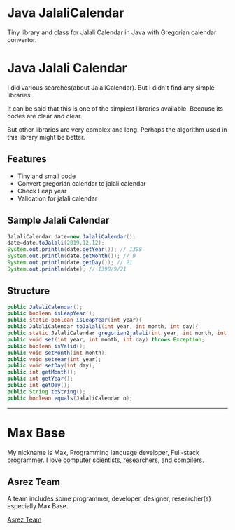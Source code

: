 # Java JalaliCalendar

Tiny library and class for Jalali Calendar in Java with Gregorian calendar convertor.

# Java Jalali Calendar

I did various searches(about JalaliCalendar). But I didn't find any simple libraries.

It can be said that this is one of the simplest libraries available.
Because its codes are clear and clear.

But other libraries are very complex and long.
Perhaps the algorithm used in this library might be better.

## Features

- Tiny and small code
- Convert gregorian calendar to jalali calendar
- Check Leap year
- Validation for jalali calendar

## Sample Jalali Calendar

```java
JalaliCalendar date=new JalaliCalendar();
date=date.toJalali(2019,12,12);
System.out.println(date.getYear()); // 1398
System.out.println(date.getMonth()); // 9
System.out.println(date.getDay()); // 21
System.out.println(date); // 1398/9/21
```

## Structure

```java
public JalaliCalendar();
public boolean isLeapYear();
public static boolean isLeapYear(int year){
public JalaliCalendar toJalali(int year, int month, int day){
public static JalaliCalendar gregorian2jalali(int year, int month, int day);
public void set(int year, int month, int day) throws Exception;
public boolean isValid();
public void setMonth(int month);
public void setYear(int year);
public void setDay(int day);
public int getMonth();
public int getYear();
public int getDay();
public String toString();
public boolean equals(JalaliCalendar o);
```

---------

# Max Base

My nickname is Max, Programming language developer, Full-stack programmer. I love computer scientists, researchers, and compilers.

## Asrez Team

A team includes some programmer, developer, designer, researcher(s) especially Max Base.

[Asrez Team](https://www.asrez.com/)
